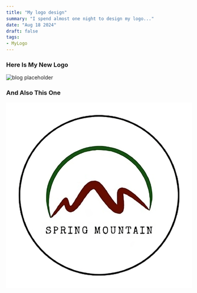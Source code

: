 ```yaml
---
title: "My logo design"
summary: "I spend almost one night to design my logo..."
date: "Aug 18 2024"
draft: false
tags:
- MyLogo
---
```

### Here Is My New Logo

![blog placeholder](/my-open-graph.png)

### And Also This One

![blog placeholder](/spring-mountain.png)
